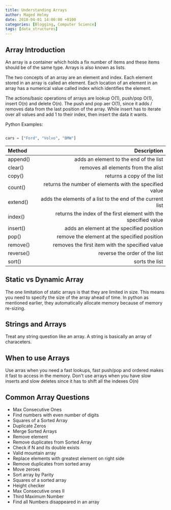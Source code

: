 ```yaml
---
title: Understanding Arrays
author: Maged Helmy
date: 2018-04-01 14:00:00 +0100
categories: [Blogging, Computer Science]
tags: [data_structures]
---
```


## Array Introduction

An array is a container which holds a fix number of items and these items should be of the same type. Arrays is also known as lists.

The two concepts of an array are an element and index. Each element stored in an array is called an element. Each location of an element in an array has a numerical value called index which identifies the element.

The actions/basic operations of arrays are lookup O(1), push/pop O(1), insert O(n) and delete O(n). The push and pop aer O(1), since it adds / removes data from the last position of the array. While insert has to iterate over all values and add 1 to their index, then insert the data it wants.

Python Examples:
```Python

cars = ["Ford", "Volvo", "BMW"]
```

|Method|Description|
|:---|---:|
|append() | adds an element to the end of the list
|clear() | removes all elements from the alist
|copy() | returns a copy of the list
|count() | returns the number of elements with the specified value
|extend() | adds the elements of a list to the end of the current list
|index() | returns the index of the first element with the specified value
|insert() | adds an element at the specified position
|pop() | remove the element at the specified position
|remove() | removes the first item with the specified value
|reverse() | reverse the order of the list
|sort() | sorts the list


## Static vs Dynamic Array

The one limitation of static arrays is that they are limited in size. This means you need to specify the size of the array ahead of time. In python as mentioned earlier, they automatically allocate memory because of memory re-sizing.

## Strings and Arrays

Treat any string question like an array. A string is basically an array of characeters.

## When to use Arrays

Use arras when you need a fast lookups, fast push/pop and ordered makes it fast to access in the memory.
Don't use arrays when you have slow inserts and slow deletes since it has to shift all the indexes O(n)


## Common Array Questions

- Max Consecutive Ones
- Find numbers with even number of digits
- Squares of a Sorted Array
- Duplicate Zeros
- Merge Sorted Arrays
- Remove element
- Remove duplicates from Sorted Array
- Check if N and its double exists
- Valid mountain array
- Replace elements with greatest element on right side
- Remove duplicates from sorted array
- Move zeroes
- Sort array by Parity
- Squares of a sorted array
- Height checker
- Max Consecutive ones II
- Third Maximum Number
- Find all Numbers disappeared in an array
